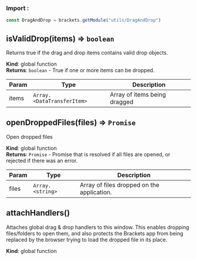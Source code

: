 ### Import :
```js
const DragAndDrop = brackets.getModule("utils/DragAndDrop")
```

<a name="isValidDrop"></a>

## isValidDrop(items) ⇒ <code>boolean</code>
Returns true if the drag and drop items contains valid drop objects.

**Kind**: global function  
**Returns**: <code>boolean</code> - True if one or more items can be dropped.  

| Param | Type | Description |
| --- | --- | --- |
| items | <code>Array.&lt;DataTransferItem&gt;</code> | Array of items being dragged |

<a name="openDroppedFiles"></a>

## openDroppedFiles(files) ⇒ <code>Promise</code>
Open dropped files

**Kind**: global function  
**Returns**: <code>Promise</code> - Promise that is resolved if all files are opened, or rejected
    if there was an error.  

| Param | Type | Description |
| --- | --- | --- |
| files | <code>Array.&lt;string&gt;</code> | Array of files dropped on the application. |

<a name="attachHandlers"></a>

## attachHandlers()
Attaches global drag & drop handlers to this window. This enables dropping files/folders to open them, and also
protects the Brackets app from being replaced by the browser trying to load the dropped file in its place.

**Kind**: global function  
